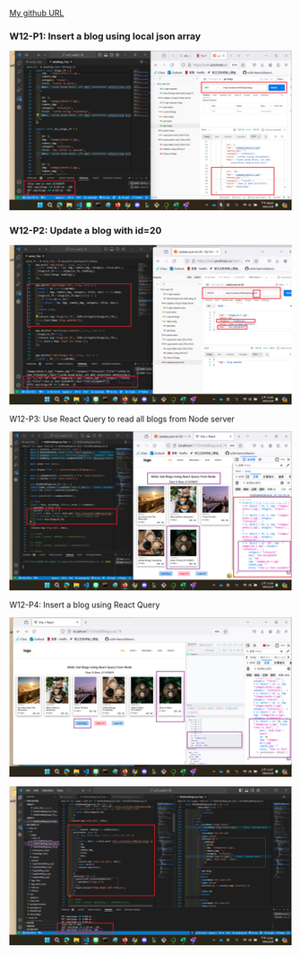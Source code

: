 [My github URL](https://github.com/CHEN211410674/1122-wp2-2N_74)

### W12-P1: Insert a blog using local json array
 
![](w12-p1-1.png) 

### W12-P2: Update a blog with id=20
 
![](w12-p2.png)

W12-P3: Use React Query to read all blogs from Node server
 
![](w12-p3.png)

W12-P4: Insert a blog using React Query
 
![](w12-p4-1.png)
 
![](w12-p4-2.png)